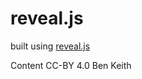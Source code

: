 # reveal.js

built using [reveal.js](https://github.com/hakimel/reveal.js)

Content CC-BY 4.0 Ben Keith
